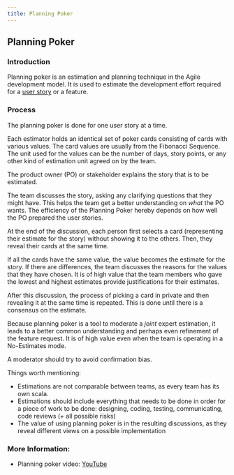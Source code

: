 ```yaml
---
title: Planning Poker
---
```

## Planning Poker

### Introduction
Planning poker is an estimation and planning technique in the Agile development model. It is used to estimate the development effort  required for a [user story](../user-stories/index.md) or a feature. 

### Process
The planning poker is done for one user story at a time.

Each estimator holds an identical set of poker cards consisting of cards with various values. The card values are usually from the Fibonacci Sequence. The unit used for the values can be the number of days, story points, or any other kind of estimation unit agreed on by the team.

The product owner (PO) or stakeholder explains the story that is to be estimated.

The team discusses the story, asking any clarifying questions that they might have. This helps the team get a better understanding on *what* the PO wants. The efficiency of the Planning Poker hereby depends on how well the PO prepared the user stories.

At the end of the discussion, each person first selects a card (representing their estimate for the story) without showing it to the others. Then, they reveal their cards at the same time.

If all the cards have the same value, the value becomes the estimate for the story. If there are differences, the team discusses the reasons for the values that they have chosen. It is of high value that the team members who gave the lowest and highest estimates provide justifications for their estimates. 

After this discussion, the process of picking a card in private and then revealing it at the same time is repeated. This is done until there is a consensus on the estimate.

Because planning poker is a tool to moderate a *joint* expert estimation, it leads to a better common understanding and perhaps even refinement of the feature request. It is of high value even when the team is operating in a No-Estimates mode. 

A moderator should try to avoid confirmation bias. 

Things worth mentioning:
- Estimations are not comparable between teams, as every team has its own scala.
- Estimations should include everything that needs to be done in order for a piece of work to be done: designing, coding, testing, communicating, code reviews (+ all possible risks)
- The value of using planning poker is in the resulting discussions, as they reveal different views on a possible implementation

### More Information:
- Planning poker video: <a href='https://www.youtube.com/watch?v=MrIZMuvjTws' target='_blank' rel='nofollow'>YouTube</a>
